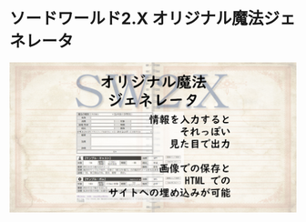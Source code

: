 # ソードワールド2.X オリジナル魔法ジェネレータ

[![アクセス](./ogp.png)](https://shunshun94.github.io/shared/other/io/github/shunshun94/trpg/sw2/magics/magics.html) 
